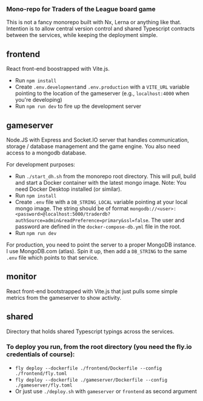 ### Mono-repo for Traders of the League board game

This is not a fancy monorepo built with Nx, Lerna or anything like that. Intention is to allow central version control and shared Typescript contracts between the services, while keeping the deployment simple.

## frontend

React front-end boostrapped with Vite.js.

- Run `npm install`
- Create `.env.development`and `.env.production` with a `VITE_URL` variable pointing to the location of the gameserver (e.g., `localhost:4000` when you're developing)
- Run `npm run dev` to fire up the development server

## gameserver

Node.JS with Express and Socket.IO server that handles communication, storage / database management and the game engine.
You also need access to a mongodb database.

For development purposes:

- Run `./start_dh.sh` from the monorepo root directory. This will pull, build and start a Docker container with the latest mongo image. Note: You need Docker Desktop installed (or similar).
- Run `npm install`
- Create `.env` file with a `DB_STRING_LOCAL` variable pointing at your local mongo image. The string should be of format `mongodb://<user>:<password>@localhost:5000/traderdb?authSource=admin&readPreference=primary&ssl=false`. The user and password are defined in the `docker-compose-db.yml` file in the root.
- Run `npm run dev`

For production, you need to point the server to a proper MongoDB instance. I use MongoDB.com (atlas). Spin it up, then add a `DB_STRING` to the same `.env` file which points to that service.

## monitor

React front-end bootstrapped with Vite.js that just pulls some simple metrics from the gameserver to show activity.

## shared

Directory that holds shared Typescript typings across the services.

### To deploy you run, from the root directory (you need the fly.io credentials of course):

- `fly deploy --dockerfile ./frontend/Dockerfile --config ./frontend/fly.toml`
- `fly deploy --dockerfile ./gameserver/Dockerfile --config ./gameserver/fly.toml`
- Or just use `./deploy.sh` with `gameserver` or `frontend` as second argument
